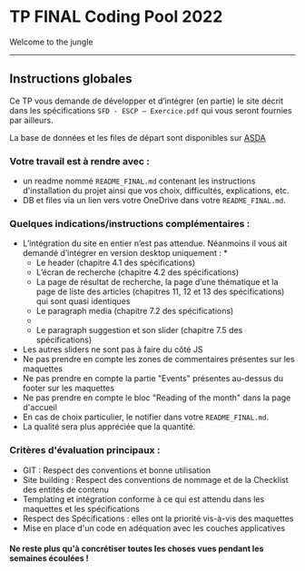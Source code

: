 # TP FINAL Coding Pool 2022

Welcome to the jungle

---

## Instructions globales
Ce TP vous demande de développer et d’intégrer (en partie) le site décrit dans les spécifications `SFD - ESCP – Exercice.pdf` qui vous seront fournies par ailleurs.

La base de données et les files de départ sont disponibles sur [ASDA](https://asda.adimeo.tech/apps/files/?dir=/Coding%20Pool%202022&fileid=8080)


### Votre travail est à rendre avec :
* un readme nommé `README_FINAL.md` contenant les instructions d'installation du projet ainsi que vos choix, difficultés, explications, etc.
* DB et files via un lien vers votre OneDrive dans votre `README_FINAL.md`.


### Quelques indications/instructions complémentaires :

* L’intégration du site en entier n’est pas attendue. Néanmoins il vous ait demandé d’intégrer en version desktop uniquement :
  *
  * Le header (chapitre 4.1 des spécifications)
  * L’écran de recherche (chapitre 4.2 des spécifications)
  * La page de résultat de recherche, la page d’une thématique et la page de liste des articles (chapitres 11, 12 et 13 des spécifications) qui sont quasi identiques
  * Le paragraph media (chapitre 7.2 des spécifications)
  *
  * Le paragraph suggestion et son slider (chapitre 7.5 des spécifications)
* Les autres sliders ne sont pas à faire du côté JS
* Ne pas prendre en compte les zones de commentaires présentes sur les maquettes
* Ne pas prendre en compte la partie "Events" présentes au-dessus du footer sur les maquettes
* Ne pas prendre en compte le bloc "Reading of the month" dans la page d'accueil
* En cas de choix particulier, le notifier dans votre `README_FINAL.md`.
* La qualité sera plus appréciée que la quantité.


### Critères d'évaluation principaux :

* GIT : Respect des conventions et bonne utilisation
* Site building : Respect des conventions de nommage et de la Checklist des entités de contenu
* Templating et intégration conforme à ce qui est attendu dans les maquettes et les spécifications
* Respect des Spécifications : elles ont la priorité vis-à-vis des maquettes
* Mise en place d'un code en adéquation avec les couches applicatives


#### Ne reste plus qu'à concrétiser toutes les choses vues pendant les semaines écoulées !
